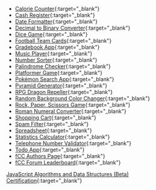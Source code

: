 - [Calorie Counter](https://syniahpeterson.github.io/JavaScript/Calorie-Counter){:target="_blank"}
- [Cash Register](https://syniahpeterson.github.io/JavaScript/Cash-Register){:target="_blank"}
- [Date Formatter](https://syniahpeterson.github.io/JavaScript/Date-Formatter){:target="_blank"}
- [Decimal to Binary Converter](https://syniahpeterson.github.io/JavaScript/Decimal-To-Binary-Converter){:target="_blank"}
- [Dice Game](https://syniahpeterson.github.io/JavaScript/Dice-Game){:target="_blank"}
- [Football Team Cards](https://syniahpeterson.github.io/JavaScript/Football-Team-Cards){:target="_blank"}
- [Gradebook App](https://syniahpeterson.github.io/JavaScript/Gradebook-App){:target="_blank"}
- [Music Player](https://syniahpeterson.github.io/JavaScript/Music-Player){:target="_blank"}
- [Number Sorter](https://syniahpeterson.github.io/JavaScript/Number-Sorter){:target="_blank"}
- [Palindrome Checker](https://syniahpeterson.github.io/JavaScript/Palindrome-Checker){:target="_blank"}
- [Platformer Game](https://syniahpeterson.github.io/JavaScript/Platformer-Game){:target="_blank"}
- [Pokémon Search App](https://syniahpeterson.github.io/JavaScript/Pokemon-Search-App){:target="_blank"}
- [Pyramid Generator](https://syniahpeterson.github.io/JavaScript/Pyramid-Generator){:target="_blank"}
- [RPG Dragon Repeller](https://syniahpeterson.github.io/JavaScript/RPG-Dragon-Repeller){:target="_blank"}
- [Random Background Color Changer](https://syniahpeterson.github.io/JavaScript/Random-Background-Color-Changer){:target="_blank"}
- [Rock, Paper, Scissors Game](https://syniahpeterson.github.io/JavaScript/Rock-Paper-Scissors-Game){:target="_blank"}
- [Roman Numeral Converter](https://syniahpeterson.github.io/JavaScript/Roman-Numeral-Converter){:target="_blank"}
- [Shopping Cart](https://syniahpeterson.github.io/JavaScript/Shopping-Cart){:target="_blank"}
- [Spam Filter](https://syniahpeterson.github.io/JavaScript/Spam-Filter){:target="_blank"}
- [Spreadsheet](https://syniahpeterson.github.io/JavaScript/Spreadsheet){:target="_blank"}
- [Statistics Calculator](https://syniahpeterson.github.io/JavaScript/Statistics-Calculator){:target="_blank"}
- [Telephone Number Validator](https://syniahpeterson.github.io/JavaScript/Telephone-Number-Validator){:target="_blank"}
- [Todo App](https://syniahpeterson.github.io/JavaScript/Todo-App){:target="_blank"}
- [fCC Authors Page](https://syniahpeterson.github.io/JavaScript/fCC-Authors-Page){:target="_blank"}
- [fCC Forum Leaderboard](https://syniahpeterson.github.io/JavaScript/fCC-Forum-Leaderboard){:target="_blank"}



  
[JavaScript Algorithms and Data Structures (Beta) Certification](https://www.freecodecamp.org/certification/SyniahPeterson/javascript-algorithms-and-data-structures-v8){:target="_blank"}  
